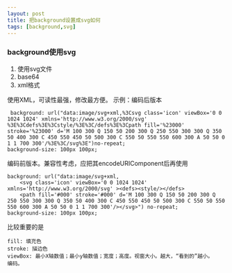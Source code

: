 ```yaml
---
layout: post
title: 把background设置成svg如何
tags: [background,svg]
---
```


### background使用svg ###
1. 使用svg文件
1. base64
1. xml格式

使用XML，可读性最强，修改最方便。
示例：编码后版本
```
 background: url("data:image/svg+xml,%3Csvg class='icon' viewBox='0 0 1024 1024' xmlns='http://www.w3.org/2000/svg' %3E%3Cdefs%3E%3Cstyle/%3E%3C/defs%3E%3Cpath fill='%23000' stroke='%23000' d='M 100 300 Q 150 50 200 300 Q 250 550 300 300 Q 350 50 400 300 C 450 550 450 50 500 300 C 550 50 550 550 600 300 A 50 50 0 1 1 700 300'/%3E%3C/svg%3E")no-repeat;
background-size: 100px 100px;
```

编码前版本。兼容性考虑，应把其encodeURIComponent后再使用
```
background: url("data:image/svg+xml,
    <svg class='icon' viewBox='0 0 1024 1024' xmlns='http://www.w3.org/2000/svg' ><defs><style/></defs>
    <path fill='#000' stroke='#000' d='M 100 300 Q 150 50 200 300 Q 250 550 300 300 Q 350 50 400 300 C 450 550 450 50 500 300 C 550 50 550 550 600 300 A 50 50 0 1 1 700 300'/></svg>") no-repeat;
background-size: 100px 100px;
```
比较重要的是
```
fill: 填充色
stroke: 描边色
viewBox: 最小X轴数值；最小y轴数值；宽度；高度。视窗大小。越大，“看到的”越小。
编码。
```
